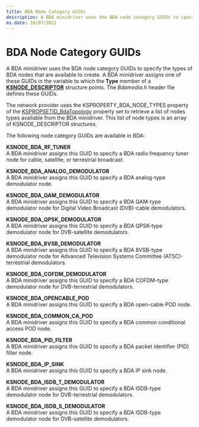 ```yaml
---
title: BDA Node Category GUIDs
description: A BDA minidriver uses the BDA node category GUIDs to specify the types of BDA nodes that are available to create.
ms.date: 10/07/2021
---
```


# BDA Node Category GUIDs

A BDA minidriver uses the BDA node category GUIDs to specify the types of BDA nodes that are available to create. A BDA minidriver assigns one of these GUIDs in the variable to which the **Type** member of a [**KSNODE_DESCRIPTOR**](/windows-hardware/drivers/ddi/ks/ns-ks-_ksnode_descriptor) structure points. The *Bdamedia.h* header file defines these GUIDs.

The network provider uses the KSPROPERTY_BDA_NODE_TYPES property of the [KSPROPSETID_BdaTopology](kspropsetid-bdatopology.md) property set to retrieve a list of nodes types available from the BDA minidriver. This list of node types is an array of KSNODE_DESCRIPTOR structures.

The following node category GUIDs are available in BDA:

**KSNODE_BDA_RF_TUNER**  
A BDA minidriver assigns this GUID to specify a BDA radio frequency tuner node for cable, satellite, or terrestrial broadcast.

**KSNODE_BDA_ANALOG_DEMODULATOR**  
A BDA minidriver assigns this GUID to specify a BDA analog-type demodulator node.

**KSNODE_BDA_QAM_DEMODULATOR**  
A BDA minidriver assigns this GUID to specify a BDA QAM-type demodulator node for Digital Video Broadcast (DVB)-cable demodulators.

**KSNODE_BDA_QPSK_DEMODULATOR**  
A BDA minidriver assigns this GUID to specify a BDA QPSK-type demodulator node for DVB-satellite demodulators.

**KSNODE_BDA_8VSB_DEMODULATOR**  
A BDA minidriver assigns this GUID to specify a BDA 8VSB-type demodulator node for Advanced Television Systems Committee (ATSC)-terrestrial demodulators.

**KSNODE_BDA_COFDM_DEMODULATOR**  
A BDA minidriver assigns this GUID to specify a BDA COFDM-type demodulator node for DVB-terrestrial demodulators.

**KSNODE_BDA_OPENCABLE_POD**  
A BDA minidriver assigns this GUID to specify a BDA open-cable POD node.

**KSNODE_BDA_COMMON_CA_POD**  
A BDA minidriver assigns this GUID to specify a BDA common conditional access POD node.

**KSNODE_BDA_PID_FILTER**  
A BDA minidriver assigns this GUID to specify a BDA packet identifier (PID) filter node.

**KSNODE_BDA_IP_SINK**  
A BDA minidriver assigns this GUID to specify a BDA IP sink node.

**KSNODE_BDA_ISDB_T_DEMODULATOR**  
A BDA minidriver assigns this GUID to specify a BDA ISDB-type demodulator node for DVB-terrestrial demodulators.

**KSNODE_BDA_ISDB_S_DEMODULATOR**  
A BDA minidriver assigns this GUID to specify a BDA ISDB-type demodulator node for DVB-satellite demodulators.

